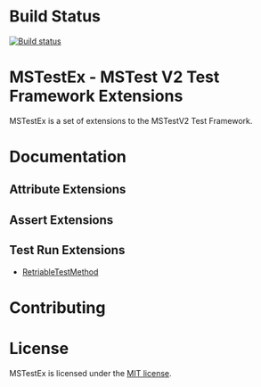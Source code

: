 # Build Status
[![Build status](https://pvlakshm.visualstudio.com/MSTestEx/_apis/build/status/MSTestEx-.NET%20Desktop-CI)](https://pvlakshm.visualstudio.com/MSTestEx/_build/latest?definitionId=95)
# MSTestEx - MSTest V2 Test Framework Extensions
MSTestEx is a set of extensions to the MSTestV2 Test Framework.
# Documentation
## Attribute Extensions
## Assert Extensions
## Test Run Extensions
 - [RetriableTestMethod](docs/TestRunEx/RetriableTestMethod.md)
# Contributing
# License
MSTestEx is licensed under the [MIT license](./LICENSE).